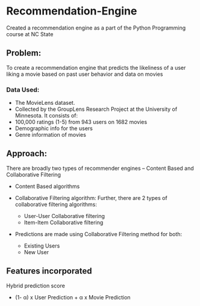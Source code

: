 # Recommendation-Engine
Created a recommendation engine as a part of the Python Programming course at NC State

## Problem:
To create a recommendation engine that predicts the likeliness of a user liking a movie based on past user behavior and data on movies

### Data Used:
* The MovieLens dataset.
* Collected by the GroupLens Research Project at the University of Minnesota. It consists of:
 * 100,000 ratings (1-5) from 943 users on 1682 movies
 * Demographic info for the users
 * Genre information of movies

## Approach:
There are broadly two types of recommender engines – Content Based and Collaborative Filtering
* Content Based algorithms 
* Collaborative Filtering algorithm: Further, there are 2 types of collaborative filtering algorithms:
  * User-User Collaborative filtering 
  * Item-Item Collaborative filtering

* Predictions are made using Collaborative Filtering method for both:
  * Existing Users
  * New User

## Features incorporated

Hybrid prediction score
* (1- α) x User Prediction + α x Movie Prediction
